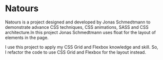 # Natours

Natours is a project designed and developed by Jonas Schmedtmann to demonstrate advance CSS techniques, CSS animations, SASS and CSS architecture.In this project Jonas Schmedtmann uses float for the layout of elements in the page.

I use this project to apply my CSS Grid and Flexbox knowledge and skill. So, I refactor the code to use CSS Grid and Flexbox for the layout instead.

